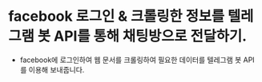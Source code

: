 # facebook 로그인 & 크롤링한 정보를 텔레그램 봇 API를 통해 채팅방으로 전달하기.
* facebook에 로그인하여 웹 문서를 크롤링하여 필요한 데이터를 텔레그램 봇 API를 이용해 보내줍니다.
